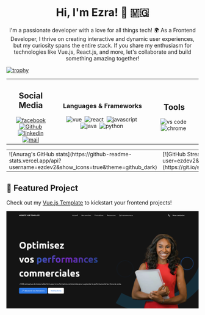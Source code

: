 <h1 align="center"> Hi, I'm Ezra! 👋 🇲🇬</h1>
<p align="center">
  I'm a passionate developer with a love for all things tech! 🌍 As a Frontend Developer, I thrive on creating interactive and dynamic user experiences, but my curiosity spans the entire stack. If you share my enthusiasm for technologies like Vue.js, React.js, and more, let's collaborate and build something amazing together!
</p>

[![trophy](https://github-profile-trophy.vercel.app/?username=ezdev2&theme=algolia)](https://github.com/ryo-ma/github-profile-trophy)

<table width="600px" align="center">
    <tr>
        <td>
            <h2 align="center">Social Media</h2>
            <div id="badges" align="center">
                <a href="https://www.facebook.com/profile.php?id=100009140898267"><img src="https://img.shields.io/badge/Facebook-blue?logo=facebook&logoColor=white&style=for-the-badge" alt="facebook"></a>
                <a href="https://github.com/ezdev2"><img src="https://img.shields.io/badge/Github-orange?logo=github&logoColor=black&style=for-the-badge" alt="Github"></a> <br>
                <a href="https://www.linkedin.com/in/ezra-fanomezantsoa-00371820b"><img src="https://img.shields.io/badge/Linkedin-blue?logo=linkedin&logoColor=white&style=for-the-badge" alt="linkedin"></a> <br>
                <a href="mailto:fansoaezra@gmail.com"><img src="https://img.shields.io/badge/E.Mail-red?logo=mail&logoColor=red&style=for-the-badge" alt="mail"></a>
            </div>
        </td>
        <td>
            <h3 align="center">Languages & Frameworks</h3>
            <div id="tecno" align="center">
                <img src="https://cdn.jsdelivr.net/gh/devicons/devicon/icons/vuejs/vuejs-original.svg" alt="vue" width="40"/>&nbsp;
                <img src="https://cdn.jsdelivr.net/gh/devicons/devicon/icons/react/react-original-wordmark.svg" alt="react" width="40"/>&nbsp;
                <img src="https://cdn.jsdelivr.net/gh/devicons/devicon/icons/javascript/javascript-original.svg" alt="javascript" width="40"/>&nbsp; 
                <img src="https://cdn.jsdelivr.net/gh/devicons/devicon/icons/java/java-original.svg" alt="java" width="40"/>&nbsp;
                <img src="https://cdn.jsdelivr.net/gh/devicons/devicon/icons/python/python-original.svg" alt="python" width="40"/>&nbsp;
            </div>
        </td>
        <td>
            <div align="center">
                <h2>Tools</h2>
                <img src="https://cdn.jsdelivr.net/gh/devicons/devicon/icons/vscode/vscode-original-wordmark.svg" alt="vs code" width="40"/>&nbsp;
                <img src="https://cdn.jsdelivr.net/gh/devicons/devicon/icons/chrome/chrome-original.svg" alt="chrome" width="40"/>&nbsp;
            </div>
        </td>
    </tr>
</table>

<table align="center">
    <tr>
        <td>
            ![Anurag's GitHub stats](https://github-readme-stats.vercel.app/api?username=ezdev2&show_icons=true&theme=github_dark)
        </td>
        <td>
            [![GitHub Streak](https://streak-stats.demolab.com?user=ezdev2&theme=github_dark_blue&card_width=497)](https://git.io/streak-stats)
        </td>
    </tr>
</table>

## 🚀 Featured Project
Check out my [Vue.js Template](https://github.com/Ezdev2/website-vue-template) to kickstart your frontend projects!

[![Click to View Template](https://github.com/Ezdev2/ezdev2/blob/main/website-vue-template.png)](https://website-vue-template.netlify.app)
